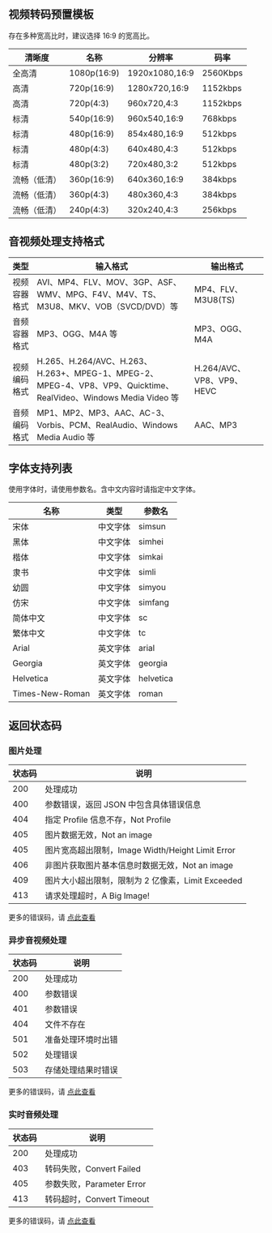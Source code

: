 ## 视频转码预置模板

存在多种宽高比时，建议选择 16:9 的宽高比。

|  清晰度     |   名称             |    分辨率             |       码率     |
|------------|-------------------|---------------------|--------------|
| 全高清      |   1080p(16:9)     |  1920x1080,16:9     |  2560Kbps    |
| 高清        |   720p(16:9)      |  1280x720,16:9      |  1152kbps    |
| 高清        |   720p(4:3)       |   960x720,4:3       |  1152kbps    |
| 标清        |   540p(16:9)      |  960x540,16:9       |   768kbps    |
| 标清        |   480p(16:9)      |  854x480,16:9       |   512kbps    |
| 标清        |   480p(4:3)       |  640x480,4:3        |   512kbps    |
| 标清        |   480p(3:2)       |  720x480,3:2        |   512kbps    |
| 流畅（低清）  |  360p(16:9)       |  640x360,16:9       |   384kbps    |
| 流畅（低清）  |  360p(4:3)        |  480x360,4:3        |   384kbps    |
| 流畅（低清）  |  240p(4:3)        |  320x240,4:3        |   256kbps    |


## 音视频处理支持格式

|  类型      |       输入格式       |    输出格式       |
|------------|----------------------|-------------------|
| 视频容器格式 | AVI、MP4、FLV、MOV、3GP、ASF、WMV、MPG、F4V、M4V、TS、M3U8、MKV、VOB（SVCD/DVD）等 | MP4、FLV、M3U8(TS) |
| 音频容器格式 | MP3、OGG、M4A 等 | MP3、OGG、M4A |
| 视频编码格式 | H.265、H.264/AVC、H.263、H.263+、MPEG-1、MPEG-2、MPEG-4、VP8、VP9、Quicktime、RealVideo、Windows Media Video 等 | H.264/AVC、VP8、VP9、HEVC |
| 音频编码格式 | MP1、MP2、MP3、AAC、AC-3、Vorbis、PCM、RealAudio、Windows Media Audio 等 | AAC、MP3 |



## 字体支持列表

使用字体时，请使用参数名。含中文内容时请指定中文字体。

|  名称             |   类型        |    参数名   |
|------------------|------------- |-------------|
| 宋体              |   中文字体    | simsun      |
| 黑体              |   中文字体    | simhei      |
| 楷体              |   中文字体    | simkai      |
| 隶书              |   中文字体    | simli       |
| 幼圆              |   中文字体    | simyou      |
| 仿宋              |   中文字体    | simfang     |
| 简体中文           |   中文字体    | sc          |
| 繁体中文           |   中文字体    | tc          |
| Arial            |   英文字体    | arial       |
| Georgia          |   英文字体    | georgia     |
| Helvetica        |   英文字体    | helvetica   |
| Times-New-Roman  |   英文字体    | roman       |


## 返回状态码

### 图片处理

|  状态码      |   说明        |
|-------------|------------- |
| 200         |  处理成功    |
| 400         |  参数错误，返回 JSON 中包含具体错误信息    |
| 404         |  指定 Profile 信息不存，Not Profile    |
| 405         |  图片数据无效，Not an image    |
| 405         |  图片宽高超出限制，Image Width/Height Limit Error    |
| 406         |  非图片获取图片基本信息时数据无效，Not an image    |
| 409         |  图片大小超出限制，限制为 2 亿像素，Limit Exceeded    |
| 413         |  请求处理超时，A Big Image!    |

更多的错误码，请 [点此查看](/api/errno/#api)

### 异步音视频处理

|  状态码      |   说明        |
|-------------|------------- |
| 200         |  处理成功    |
| 400         |  参数错误    |
| 401         |  参数错误    |
| 404         |  文件不存在    |
| 501         |  准备处理环境时出错    |
| 502         |  处理错误    |
| 503         |  存储处理结果时错误    |


更多的错误码，请 [点此查看](/api/errno/#api)

### 实时音频处理

|  状态码      |   说明        |
|-------------|------------- |
| 200         |  处理成功    |
| 403         |  转码失败，Convert Failed    |
| 405         |  参数失败，Parameter Error    |
| 413         |  转码超时，Convert Timeout    |

更多的错误码，请 [点此查看](/api/errno/#api)
